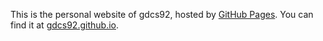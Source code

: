 This is the personal website of gdcs92, hosted by [GitHub Pages](http://pages.github.com). You can find it at [gdcs92.github.io](http://gdcs92.github.io).
